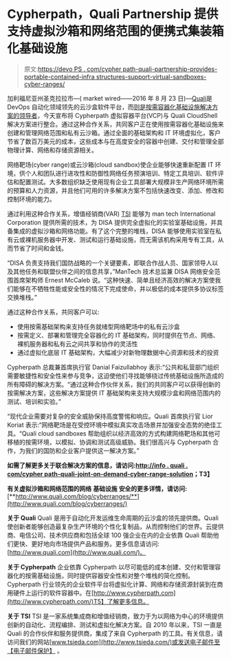# Cypherpath，Quali Partnership 提供支持虚拟沙箱和网络范围的便携式集装箱化基础设施

> 原文:[https://devo PS . com/cypher path-quali-partnership-provides-portable-contained-infra structures-support-virtual-sandboxes-cyber-ranges/](https://devops.com/cypherpath-quali-partnership-provides-portable-containerized-infrastructures-support-virtual-sandboxes-cyber-ranges/)

加利福尼亚州圣克拉拉市—( market wired——2016 年 8 月 23 日)—[Quali](http://www.qualisystems.com/)是 DevOps 自动化领域领先的云沙盒软件平台，而[则是按需容器化基础设施解决方案的领导者](http://www.cypherpath.com/)，今天宣布将 Cypherpath 虚拟容器平台(VCP)与 Quali CloudShell 解决方案进行整合。通过这种合作关系，共同客户正在使用按需容器化基础设施来创建和管理网络范围和私有云沙箱。通过全面的基础架构和 IT 环境虚拟化，客户节省了数百万美元的成本，这些成本与在高度安全的容器中创建、交付和管理全部物理计算、网络和存储资源相关。

网络靶场(cyber range)或云沙箱(cloud sandbox)使企业能够快速重新配置 IT 环境，供个人和团队进行进攻性和防御性网络任务预演培训、特定工具培训、软件评估和配置测试。大多数组织缺乏使用现有企业工具部署大规模非生产网络环境所需的预算和人力资源，并且他们可用的许多解决方案不包括快速改变、添加、修改和控制环境的能力。

通过利用这种合作关系，增值经销商(VAR) [TSI](http://www.tsieda.com/) 能够为 man tech International Corporation 提供所需的技术，为 DISA 提供完全虚拟化的实验室基础设施，并具备集成的虚拟沙箱和网络功能。有了这个完整的堆栈，DISA 能够使用实验室在私有云或裸机服务器中开发、测试和运行基础设施，而无需该机构采用专有工具，从而节省了时间和金钱。

“DISA 负责支持我们国防战略的一个关键要素，即联合作战人员、国家领导人以及其他任务和联盟伙伴之间的信息共享，”ManTech 技术总监兼 DISA 网络安全范围首席架构师 Ernest McCaleb 说。“这种快速、简单且经济高效的解决方案使我们能够在不牺牲性能或安全性的情况下完成使命，并以极低的成本提供多协议标签交换堆栈。”

通过这种合作关系，共同客户可以:

*   使用按需基础架构来支持任务就绪型网络靶场中的私有云沙盒
*   按需定义、部署和管理完全容器化的 IT 基础架构，同时提供在节点、网络、裸机服务器和私有云之间共享和协作的灵活性
*   通过虚拟化底层 IT 基础架构，大幅减少对新物理数据中心资源和技术的投资

Cypherpath 总裁兼首席执行官 Danial Faizullabhoy 表示:“公共和私营部门组织需要敏捷性和安全性来参与竞争，这迫使他们寻找能够绕过传统基础设施所造成的所有障碍的解决方案。“通过这种合作伙伴关系，我们的共同客户可以获得创新的按需解决方案，这些解决方案提供 IT 基础架构来支持大规模沙盒和网络范围内的测试、培训和实验。”

“现代企业需要对复杂的安全威胁保持高度警惕和响应。Quali 首席执行官 Lior Koriat 表示:“网络靶场是在受控环境中模拟真实攻击场景并加强安全态势的绝佳工具。“Quali cloud sandboxes 帮助组织以经济高效的方式构建网络靶场和其他可移植的按需环境，以模拟、协调和测试高级威胁。我们很高兴与 Cypherpath 合作，为我们的国防和企业客户提供这一解决方案。”

**如需了解更多关于联合解决方案的信息，请访问:[http://info . quali . com/cypher path-quali-joint-on-demand-cyber-range-solution](http://info.quali.com/cypherpath-quali-joint-on-demand-cyber-range-solution)；T3】**

**有关虚拟沙箱和网络范围的网络** **基础设施** **安全的更多详情，请访问:**[**http://www.quali.com/blog/cyberranges/**](http://www.quali.com/blog/cyberranges/)

**关于 Quali** Quali 是用于自动化开发运维生命周期的云沙盒的领先提供商。Quali 使创新者能够创造最复杂生产环境的个性化复制品，从而控制他们的世界。云提供商、电信公司、技术供应商和包括全球 100 强企业在内的企业依靠 Quali 帮助他们更快、更好地向市场提供产品和服务。更多信息请访问:[http://www.quali.com](http://www.quali.com/)。

**关于 Cypherpath** 企业依靠 Cypherpath 以尽可能低的成本创建、交付和管理容器化的按需基础设施，同时提供容器安全性和对整个堆栈的简化控制。Cypherpath 行业领先的企业软件平台将虚拟化计算、网络和存储资源封装到在商用硬件上运行的软件容器中。在[http://www.cypherpath.com](http://www.cypherpath.com/)T5】了解更多信息。

**关于 TSI** TSI 是一家系统集成商和增值经销商，致力于为以网络为中心的环境提供创新的自动化、流程编排、测试和虚拟化解决方案。自 2010 年以来，TSI 一直是 Quali 的合作伙伴和服务提供商，集成了来自 Cypherpath 的工具。有关信息，请访问我们的网站[www.tsieda.com](http://www.tsieda.com/)或发送电子邮件至 [【电子邮件保护】](/cdn-cgi/l/email-protection#e192808d8492a1959288848580cf828e8c) 。